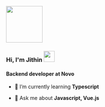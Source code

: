 
<img src="https://avatars.githubusercontent.com/u/39337292?s=200&v=4" width=100 />
<h3>Hi, I'm Jithin <img src="https://raw.githubusercontent.com/MartinHeinz/MartinHeinz/master/wave.gif" width="30"></h3>
<h4>Backend developer at Novo</h4>

- 🌱 I’m currently learning **Typescript**

- 💬 Ask me about **Javascript, Vue.js**

